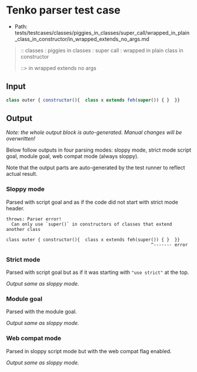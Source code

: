 # Tenko parser test case

- Path: tests/testcases/classes/piggies_in_classes/super_call/wrapped_in_plain_class_in_constructor/in_wrapped_extends_no_args.md

> :: classes : piggies in classes : super call : wrapped in plain class in constructor
>
> ::> in wrapped extends no args

## Input

`````js
class outer { constructor(){  class x extends feh(super()) { }  }}
`````

## Output

_Note: the whole output block is auto-generated. Manual changes will be overwritten!_

Below follow outputs in four parsing modes: sloppy mode, strict mode script goal, module goal, web compat mode (always sloppy).

Note that the output parts are auto-generated by the test runner to reflect actual result.

### Sloppy mode

Parsed with script goal and as if the code did not start with strict mode header.

`````
throws: Parser error!
  Can only use `super()` in constructors of classes that extend another class

class outer { constructor(){  class x extends feh(super()) { }  }}
                                                       ^------- error
`````

### Strict mode

Parsed with script goal but as if it was starting with `"use strict"` at the top.

_Output same as sloppy mode._

### Module goal

Parsed with the module goal.

_Output same as sloppy mode._

### Web compat mode

Parsed in sloppy script mode but with the web compat flag enabled.

_Output same as sloppy mode._
